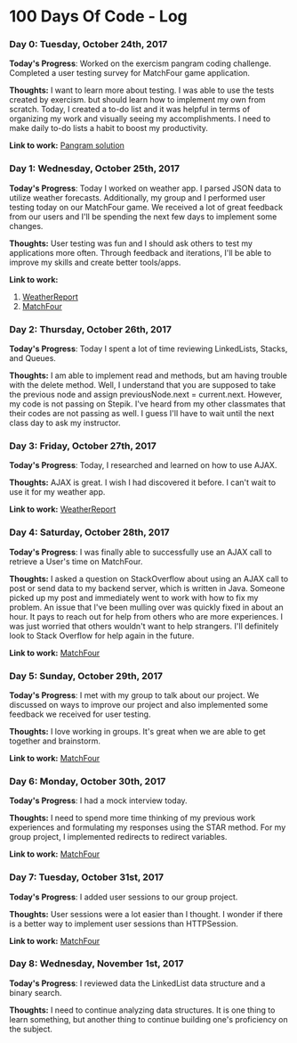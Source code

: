 # 100 Days Of Code - Log

### Day 0: Tuesday, October 24th, 2017

**Today's Progress**: Worked on the exercism pangram coding challenge. Completed a user testing survey for MatchFour game application. 

**Thoughts:** I want to learn more about testing. I was able to use the tests created by exercism. but should learn how to implement my own from scratch. Today, I created a to-do list and it was helpful in terms of organizing my work and visually seeing my accomplishments. I need to make daily to-do lists a habit to boost my productivity. 

**Link to work:** [Pangram solution](https://github.com/ctam91/exercism/tree/master/pangram)

### Day 1: Wednesday, October 25th, 2017

**Today's Progress**: Today I worked on weather app. I parsed JSON data to utilize weather forecasts. Additionally, my group and I performed user testing today on our MatchFour game. We received a lot of great feedback from our users and I'll be spending the next few days to implement some changes. 

**Thoughts:** User testing was fun and I should ask others to test my applications more often. Through feedback and iterations, I'll be able to improve my skills and create better tools/apps.  

**Link to work:** 
1. [WeatherReport](https://github.com/ctam91/weather-report)
2. [MatchFour](https://github.com/jharkreader/match-four)

### Day 2: Thursday, October 26th, 2017

**Today's Progress**: Today I spent a lot of time reviewing LinkedLists, Stacks, and Queues. 

**Thoughts:** I am able to implement read and methods, but am having trouble with the delete method. Well, I understand that you are supposed to take the previous node and assign previousNode.next = current.next. However, my code is not passing on Stepik. I've heard from my other classmates that their codes are not passing as well. I guess I'll have to wait until the next class day to ask my instructor. 

### Day 3: Friday, October 27th, 2017

**Today's Progress**: Today, I researched and learned on how to use AJAX. 

**Thoughts:** AJAX is great. I wish I had discovered it before. I can't wait to use it for my weather app. 

**Link to work:** 
[WeatherReport](https://github.com/ctam91/weather-report)

### Day 4: Saturday, October 28th, 2017

**Today's Progress**: I was finally able to successfully use an AJAX call to retrieve a User's time on MatchFour.

**Thoughts:** I asked a question on StackOverflow about using an AJAX call to post or send data to my backend server, which is written in Java. Someone picked up my post and immediately went to work with how to fix my problem. An issue that I've been mulling over was quickly fixed in about an hour. It pays to reach out for help from others who are more experiences. I was just worried that others wouldn't want to help strangers. I'll definitely look to Stack Overflow for help again in the future. 

**Link to work:** 
[MatchFour](https://github.com/jharkreader/match-four)

### Day 5: Sunday, October 29th, 2017

**Today's Progress**: I met with my group to talk about our project. We discussed on ways to improve our project and also implemented some feedback we received for user testing. 

**Thoughts:** I love working in groups. It's great when we are able to get together and brainstorm. 

**Link to work:** 
[MatchFour](https://github.com/jharkreader/match-four)


### Day 6: Monday, October 30th, 2017

**Today's Progress**: I had a mock interview today. 

**Thoughts:** I need to spend more time thinking of my previous work experiences and formulating my responses using the STAR method. For my group project, I implemented redirects to redirect variables. 

**Link to work:** 
[MatchFour](https://github.com/jharkreader/match-four)

### Day 7: Tuesday, October 31st, 2017

**Today's Progress**: I added user sessions to our group project. 

**Thoughts:** User sessions were a lot easier than I thought. I wonder if there is a better way to implement user sessions than HTTPSession. 

**Link to work:** 
[MatchFour](https://github.com/jharkreader/match-four)

### Day 8: Wednesday, November 1st, 2017

**Today's Progress**: I reviewed data the LinkedList data structure and a binary search. 

**Thoughts:** I need to continue analyzing data structures. It is one thing to learn something, but another thing to continue building one's proficiency on the subject. 





